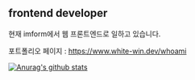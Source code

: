## frontend developer 

현재 imform에서 웹 프론트엔드로 일하고 있습니다.

포트폴리오 페이지  : https://www.white-win.dev/whoami
<!--
**winbigcoms/winbigcoms** is a ✨ _special_ ✨ repository because its `README.md` (this file) appears on your GitHub profile.

Here are some ideas to get you started:

- 🔭 I’m currently working on ...
- 🌱 I’m currently learning ...
- 👯 I’m looking to collaborate on ...
- 🤔 I’m looking for help with ...
- 💬 Ask me about ...
- 📫 How to reach me: ...
- 😄 Pronouns: ...
- ⚡ Fun fact: ...
-->
[![Anurag's github stats](https://github-readme-stats.vercel.app/api?username=winbigcoms)](https://github.com/anuraghazra/github-readme-stats)
